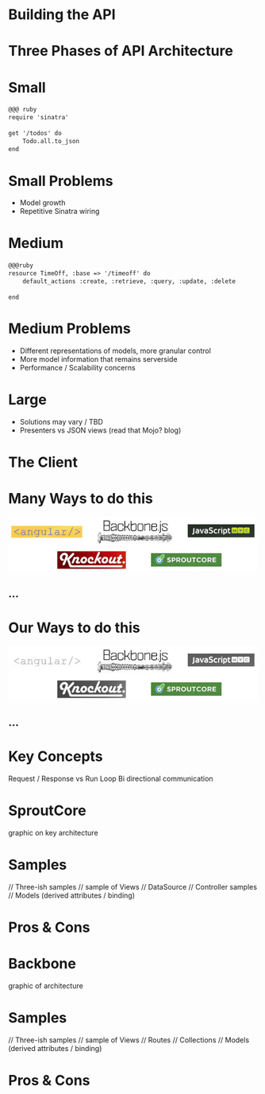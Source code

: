 <!SLIDE subsection>

# Building the API #

<!SLIDE>

# Three Phases of API Architecture #

<!SLIDE>

# Small #

	@@@ ruby
	require 'sinatra'

	get '/todos' do
  		Todo.all.to_json
	end

<!SLIDE >

# Small Problems #

* Model growth
* Repetitive Sinatra wiring

<!SLIDE>

# Medium #

	@@@ruby
	resource TimeOff, :base => '/timeoff' do
		default_actions :create, :retrieve, :query, :update, :delete

	end

<!SLIDE>
# Medium Problems #
* Different representations of models, more granular control
* More model information that remains serverside
* Performance / Scalability concerns

<!SLIDE>
# Large #
* Solutions may vary / TBD
* Presenters vs JSON views (read that Mojo? blog)

<!SLIDE subsection>
# The Client #

<!SLIDE center>
# Many Ways to do this #

![tbd](../images/all_frameworks.jpg)

## ...

<!SLIDE center>
# Our Ways to do this #
![tbd](../images/our_frameworks.jpg)

## ...

<!SLIDE>
# Key Concepts #
Request / Response vs Run Loop
Bi directional communication

<!SLIDE >
# SproutCore #
 graphic on key architecture

<!SLIDE >

# Samples #
// Three-ish samples
// sample of Views
// DataSource
// Controller samples
// Models (derived attributes / binding)

<!SLIDE>

# Pros & Cons

<!SLIDE>

# Backbone #

graphic of architecture

<!SLIDE >

# Samples #
// Three-ish samples
// sample of Views
// Routes
// Collections
// Models (derived attributes / binding)

<!SLIDE>

# Pros & Cons #
